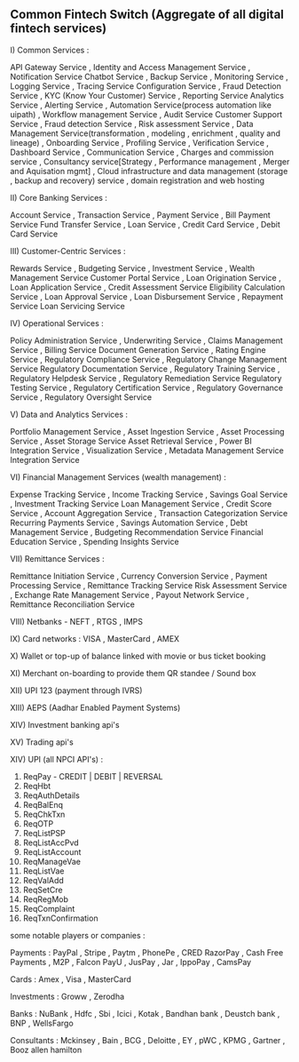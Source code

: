 ## Common Fintech Switch (Aggregate of all digital fintech services)

I) Common Services : 

API Gateway Service , Identity and Access Management Service , Notification Service
Chatbot Service , Backup Service , Monitoring Service , Logging Service , Tracing Service
Configuration Service , Fraud Detection Service , KYC (Know Your Customer) Service , Reporting Service
Analytics Service , Alerting Service , Automation Service(process automation like uipath) , Workflow management Service , Audit Service
Customer Support Service , Fraud detection Service , Risk assessment Service , Data Management Service(transformation , modeling , enrichment , quality and lineage) , Onboarding Service , Profiling Service , Verification Service , Dashboard Service , Communication Service , Charges and commission service ,
Consultancy service[Strategy , Performance management , Merger and Aquisation mgmt] ,  Cloud infrastructure and data management (storage , backup and recovery) service , domain registration and web hosting


II) Core Banking Services : 

Account Service , Transaction Service , Payment Service , Bill Payment Service
Fund Transfer Service , Loan Service , Credit Card Service , Debit Card Service

III) Customer-Centric Services : 

Rewards Service , Budgeting Service , Investment Service , Wealth Management Service
Customer Portal Service , Loan Origination Service , Loan Application Service , Credit Assessment Service
Eligibility Calculation Service , Loan Approval Service , Loan Disbursement Service , Repayment Service
Loan Servicing Service


IV) Operational Services : 

Policy Administration Service , Underwriting Service , Claims Management Service , Billing Service
Document Generation Service , Rating Engine Service , Regulatory Compliance Service , Regulatory Change Management Service
Regulatory Documentation Service , Regulatory Training Service , Regulatory Helpdesk Service , Regulatory Remediation Service
Regulatory Testing Service , Regulatory Certification Service , Regulatory Governance Service , Regulatory Oversight Service

V) Data and Analytics Services : 

Portfolio Management Service , Asset Ingestion Service , Asset Processing Service , Asset Storage Service
Asset Retrieval Service , Power BI Integration Service , Visualization Service , Metadata Management Service
Integration Service

VI) Financial Management Services (wealth management) :

Expense Tracking Service , Income Tracking Service , Savings Goal Service , Investment Tracking Service
Loan Management Service , Credit Score Service , Account Aggregation Service , Transaction Categorization Service
Recurring Payments Service , Savings Automation Service , Debt Management Service , Budgeting Recommendation Service
Financial Education Service , Spending Insights Service

VII) Remittance Services : 

Remittance Initiation Service , Currency Conversion Service , Payment Processing Service , Remittance Tracking Service
Risk Assessment Service , Exchange Rate Management Service , Payout Network Service , Remittance Reconciliation Service

VIII) Netbanks - NEFT , RTGS , IMPS

IX) Card networks : VISA , MasterCard , AMEX

X) Wallet or top-up of balance linked with movie or bus ticket booking

XI) Merchant on-boarding to provide them QR standee / Sound box

XII) UPI 123 (payment through IVRS)

XIII) AEPS (Aadhar Enabled Payment Systems)

XIV) Investment banking api's

XV) Trading api's

XIV) UPI (all NPCI API's) : 

1) ReqPay - CREDIT | DEBIT | REVERSAL
2) ReqHbt
3) ReqAuthDetails
4) ReqBalEnq
5) ReqChkTxn
6) ReqOTP
7) ReqListPSP
8) ReqListAccPvd
9) ReqListAccount
10) ReqManageVae
11) ReqListVae
12) ReqValAdd
13) ReqSetCre
14) ReqRegMob
15) ReqComplaint
16) ReqTxnConfirmation

some notable players or companies : 

Payments : PayPal , Stripe , Paytm , PhonePe , CRED
RazorPay , Cash Free Payments , M2P , Falcon 
PayU , JusPay , Jar , IppoPay , CamsPay

Cards :  Amex , Visa , MasterCard

Investments : Groww , Zerodha 

Banks : NuBank , Hdfc , Sbi , Icici , Kotak , Bandhan bank , Deustch bank , BNP , WellsFargo

Consultants : Mckinsey , Bain , BCG , Deloitte , EY , pWC , KPMG , Gartner , Booz allen hamilton

